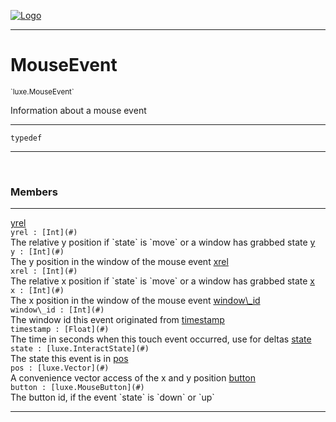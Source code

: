 
[![Logo](../../images/logo.png)](../../api/index.html)

---



<h1>MouseEvent</h1>
<small>`luxe.MouseEvent`</small>

Information about a mouse event

---

`typedef`


---


&nbsp;
&nbsp;







<h3>Members</h3> <hr/><span class="member apipage">
                <a name="yrel"><a class="lift" href="#yrel">yrel</a></a><div class="clear"></div>
                <code class="signature apipage">yrel : [Int](#)</code><br/></span>
            <span class="small_desc_flat">The relative y position if `state` is `move` or a window has grabbed state</span><span class="member apipage">
                <a name="y"><a class="lift" href="#y">y</a></a><div class="clear"></div>
                <code class="signature apipage">y : [Int](#)</code><br/></span>
            <span class="small_desc_flat">The y position in the window of the mouse event</span><span class="member apipage">
                <a name="xrel"><a class="lift" href="#xrel">xrel</a></a><div class="clear"></div>
                <code class="signature apipage">xrel : [Int](#)</code><br/></span>
            <span class="small_desc_flat">The relative x position if `state` is `move` or a window has grabbed state</span><span class="member apipage">
                <a name="x"><a class="lift" href="#x">x</a></a><div class="clear"></div>
                <code class="signature apipage">x : [Int](#)</code><br/></span>
            <span class="small_desc_flat">The x position in the window of the mouse event</span><span class="member apipage">
                <a name="window_id"><a class="lift" href="#window_id">window\_id</a></a><div class="clear"></div>
                <code class="signature apipage">window\_id : [Int](#)</code><br/></span>
            <span class="small_desc_flat">The window id this event originated from</span><span class="member apipage">
                <a name="timestamp"><a class="lift" href="#timestamp">timestamp</a></a><div class="clear"></div>
                <code class="signature apipage">timestamp : [Float](#)</code><br/></span>
            <span class="small_desc_flat">The time in seconds when this touch event occurred, use for deltas</span><span class="member apipage">
                <a name="state"><a class="lift" href="#state">state</a></a><div class="clear"></div>
                <code class="signature apipage">state : [luxe.InteractState](#)</code><br/></span>
            <span class="small_desc_flat">The state this event is in</span><span class="member apipage">
                <a name="pos"><a class="lift" href="#pos">pos</a></a><div class="clear"></div>
                <code class="signature apipage">pos : [luxe.Vector](#)</code><br/></span>
            <span class="small_desc_flat">A convenience vector access of the x and y position</span><span class="member apipage">
                <a name="button"><a class="lift" href="#button">button</a></a><div class="clear"></div>
                <code class="signature apipage">button : [luxe.MouseButton](#)</code><br/></span>
            <span class="small_desc_flat">The button id, if the event `state` is `down` or `up`</span>








---

&nbsp;
&nbsp;
&nbsp;
&nbsp;
